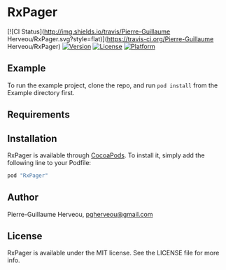 # RxPager

[![CI Status](http://img.shields.io/travis/Pierre-Guillaume Herveou/RxPager.svg?style=flat)](https://travis-ci.org/Pierre-Guillaume Herveou/RxPager)
[![Version](https://img.shields.io/cocoapods/v/RxPager.svg?style=flat)](http://cocoapods.org/pods/RxPager)
[![License](https://img.shields.io/cocoapods/l/RxPager.svg?style=flat)](http://cocoapods.org/pods/RxPager)
[![Platform](https://img.shields.io/cocoapods/p/RxPager.svg?style=flat)](http://cocoapods.org/pods/RxPager)

## Example

To run the example project, clone the repo, and run `pod install` from the Example directory first.

## Requirements

## Installation

RxPager is available through [CocoaPods](http://cocoapods.org). To install
it, simply add the following line to your Podfile:

```ruby
pod "RxPager"
```

## Author

Pierre-Guillaume Herveou, pgherveou@gmail.com

## License

RxPager is available under the MIT license. See the LICENSE file for more info.
